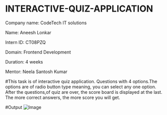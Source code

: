 # INTERACTIVE-QUIZ-APPLICATION

Company name: CodeTech IT solutions

Name: Aneesh Lonkar

Intern ID: CT08PZQ

Domain: Frontend Development

Duration: 4 weeks

Mentor: Neela Santosh Kumar

#This task is of interactive quiz application.
Questions with 4 options.The options are of radio button type meaning, you can select any one option.
After the questions,of quiz are over, the score board is displayed at the last. The more correct answers, the more score you will get.

#Output
![Image](https://github.com/user-attachments/assets/6d62285b-3e29-4c14-b1ea-9741423da6ca)
